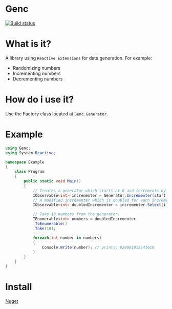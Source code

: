 # Genc #
[![Build status](https://ci.appveyor.com/api/projects/status/b3q113l8lcpne7r1?svg=true)](https://ci.appveyor.com/project/inputfalken/genc)

# What is it? #
A library using `Reactive Extensions` for data generation. For example:
* Randomizing numbers
* Incrementing numbers
* Decrementing numbers

# How do i use it? #
Use the Factory class located at `Genc.Generator`.

# Example #
```cs
using Genc;
using System.Reactive;

namespace Example
{
    class Program
    {
        public static void Main()
        {
            // Creates a generator which starts at 0 and increments by 1.
            IObservable<int> incrementer = Generator.Incrementer(start: 0);
            // A modified incrementer which is doubled for each incrementation.
            IObservable<int> doubledIncrementer = incrementer.Select(i => i * 2);

            // Take 10 numbers from the generator.
            IEnumerable<int> numbers = doubledIncrementer
            .ToEnumerable()
            .Take(10);

            foreach(int number in numbers)
            {
                Console.Write(number); // prints: 024681012141618
            }
        }
    }
}

```

# Install #
[Nuget](https://www.nuget.org/packages/Genc/)
